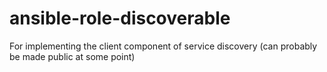 ansible-role-discoverable
=========================

For implementing the client component of service discovery (can probably be made public at some point)
